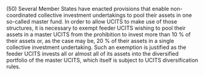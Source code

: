 (50) Several Member States have enacted provisions that enable non-coordinated collective investment undertakings to pool their assets in one so-called master fund. In order to allow UCITS to make use of those structures, it is necessary to exempt feeder UCITS wishing to pool their assets in a master UCITS from the prohibition to invest more than 10 % of their assets or, as the case may be, 20 % of their assets in a single collective investment undertaking. Such an exemption is justified as the feeder UCITS invests all or almost all of its assets into the diversified portfolio of the master UCITS, which itself is subject to UCITS diversification rules.